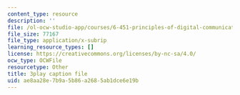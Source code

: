 ```yaml
---
content_type: resource
description: ''
file: /ol-ocw-studio-app/courses/6-451-principles-of-digital-communication-ii-spring-2005/ae8aa28e7b9a5b86a2685ab1dce6e19b_MVpmgHSBSc0.vtt
file_size: 77167
file_type: application/x-subrip
learning_resource_types: []
license: https://creativecommons.org/licenses/by-nc-sa/4.0/
ocw_type: OCWFile
resourcetype: Other
title: 3play caption file
uid: ae8aa28e-7b9a-5b86-a268-5ab1dce6e19b
---
```

